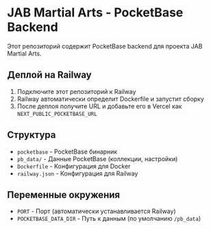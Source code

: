 # JAB Martial Arts - PocketBase Backend

Этот репозиторий содержит PocketBase backend для проекта JAB Martial Arts.

## Деплой на Railway

1. Подключите этот репозиторий к Railway
2. Railway автоматически определит Dockerfile и запустит сборку
3. После деплоя получите URL и добавьте его в Vercel как `NEXT_PUBLIC_POCKETBASE_URL`

## Структура

- `pocketbase` - PocketBase бинарник
- `pb_data/` - Данные PocketBase (коллекции, настройки)
- `Dockerfile` - Конфигурация для Docker
- `railway.json` - Конфигурация для Railway

## Переменные окружения

- `PORT` - Порт (автоматически устанавливается Railway)
- `POCKETBASE_DATA_DIR` - Путь к данным (по умолчанию `/pb_data`)



